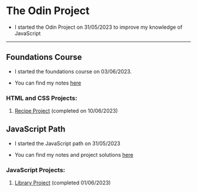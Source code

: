 # The Odin Project

* I started the Odin Project on 31/05/2023 to improve my knowledge of JavaScript

<hr>

## Foundations Course

* I started the foundations course on 03/06/2023. 

* You can find my notes [here](/0%20Foundations%20Course/README.md)

### HTML and CSS Projects:

1) [Recipe Project](https://github.com/shivkumar98/odin-recipes) (completed on 10/06/2023)

## JavaScript Path

* I started the JavaScript path on 31/05/2023

* You can find my notes and project solutions [here](/1%20Full%20Stack%20JavaScript%20Path/2%20JavaScript/README.md)

### JavaScript Projects:

1) [Library Project](/1%20Full%20Stack%20JavaScript%20Path/2%20JavaScript/Projects/1%20Library/README.md) (completed 01/06/2023)
